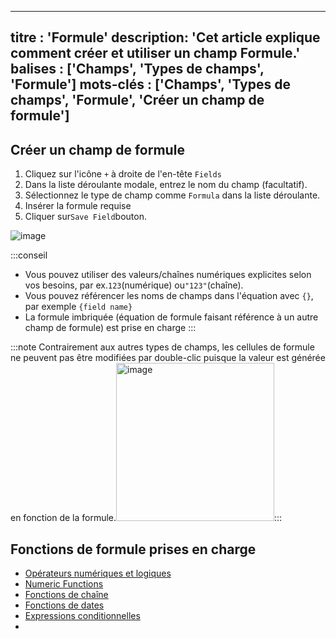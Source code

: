 ***

titre : 'Formule'
description: 'Cet article explique comment créer et utiliser un champ Formule.'
balises : \['Champs', 'Types de champs', 'Formule']
mots-clés : \['Champs', 'Types de champs', 'Formule', 'Créer un champ de formule']
----------------------------------------------------------------------------------

## Créer un champ de formule

1. Cliquez sur l'icône `+` à droite de l'en-tête `Fields`
2. Dans la liste déroulante modale, entrez le nom du champ (facultatif).
3. Sélectionnez le type de champ comme `Formula` dans la liste déroulante.
4. Insérer la formule requise
5. Cliquer sur`Save Field`bouton.

![image](/img/v2/fields/types/formula.png)

:::conseil

* Vous pouvez utiliser des valeurs/chaînes numériques explicites selon vos besoins, par ex.`123`(numérique) ou`"123"`(chaîne).
* Vous pouvez référencer les noms de champs dans l'équation avec `{}`, par exemple `{field name}`
* La formule imbriquée (équation de formule faisant référence à un autre champ de formule) est prise en charge
  :::

:::note
Contrairement aux autres types de champs, les cellules de formule ne peuvent pas être modifiées par double-clic puisque la valeur est générée en fonction de la formule.<img width="253" alt="image" src="https://user-images.githubusercontent.com/35857179/189109486-4d41f2b7-0a19-46ef-8bb4-a8d1aabd3592.png" />:::

## Fonctions de formule prises en charge

* [Opérateurs numériques et logiques](015.operators.md)
* [Numeric Functions](020.numeric-functions.md)
* [Fonctions de chaîne](030.string-functions.md)
* [Fonctions de dates](040.date-functions.md)
* [Expressions conditionnelles](050.conditional-expressions.md)
* 
